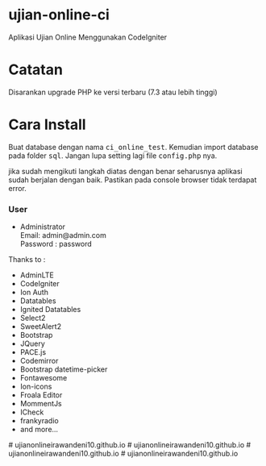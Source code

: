# ujian-online-ci

Aplikasi Ujian Online Menggunakan CodeIgniter

<h1>Catatan</h1>
<p>Disarankan upgrade PHP ke versi terbaru (7.3 atau lebih tinggi)</p>

<h1>Cara Install</h1>
    Buat database dengan nama <kbd>ci_online_test</kbd>. Kemudian import database pada folder <kbd>sql</kbd>. Jangan lupa setting lagi file <kbd>config.php</kbd> nya. 
    <br/>

jika sudah mengikuti langkah diatas dengan benar seharusnya aplikasi sudah berjalan dengan baik. Pastikan pada console browser tidak terdapat error.

<h3>User</h3>
<ul>
<li>Administrator <br/> Email: admin@admin.com <br/> Password : password </li>
  
</ul>

Thanks to :

<ul>
  <li>AdminLTE</li>
<li>CodeIgniter</li>
<li>Ion Auth</li>
<li>Datatables</li>
<li>Ignited Datatables</li>
<li>Select2</li>
<li>SweetAlert2</li>
<li>Bootstrap</li>
<li>JQuery</li>
<li>PACE.js</li>
<li>Codemirror</li>
<li>Bootstrap datetime-picker</li>
<li>Fontawesome</li>
<li>Ion-icons</li>
<li>Froala Editor</li>
<li>MommentJs</li>
<li>ICheck</li>
<li>frankyradio</li>
<li>and more...</li>
</ul>
# ujianonlineirawandeni10.github.io
# ujianonlineirawandeni10.github.io
# ujianonlineirawandeni10.github.io
# ujianonlineirawandeni10.github.io
